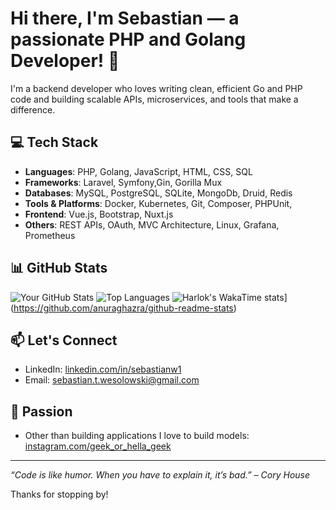 # Hi there, I'm Sebastian — a passionate PHP and Golang Developer! 👋

I'm a backend developer who loves writing clean, efficient Go and PHP code and building scalable APIs, microservices, and tools that make a difference.

## 💻 Tech Stack

- **Languages**: PHP, Golang, JavaScript, HTML, CSS, SQL
- **Frameworks**: Laravel, Symfony,Gin, Gorilla Mux 
- **Databases**: MySQL, PostgreSQL, SQLite, MongoDb, Druid, Redis
- **Tools & Platforms**: Docker, Kubernetes, Git, Composer, PHPUnit, 
- **Frontend**: Vue.js, Bootstrap, Nuxt.js
- **Others**: REST APIs, OAuth, MVC Architecture, Linux, Grafana, Prometheus 

## 📊 GitHub Stats

![Your GitHub Stats](https://github-readme-stats.vercel.app/api?username=Weso1ek&show_icons=true&theme=tokyonight)
![Top Languages](https://github-readme-stats.vercel.app/api/top-langs/?username=Weso1ek&layout=compact&theme=tokyonight)
![Harlok's WakaTime stats](https://github-readme-stats.vercel.app/api/wakatime?username=Weso1ek)](https://github.com/anuraghazra/github-readme-stats)

## 📫 Let's Connect

- LinkedIn: [linkedin.com/in/sebastianw1](https://linkedin.com/in/sebastianw1)
- Email: [sebastian.t.wesolowski@gmail.com](mailto:sebastian.t.wesolowski@gmail.com)

## :fire_engine: Passion

- Other than building applications I love to build models: [instagram.com/geek_or_hella_geek](https://instagram.com/geek_or_hella_geek)

---

*“Code is like humor. When you have to explain it, it’s bad.” – Cory House*

Thanks for stopping by!
